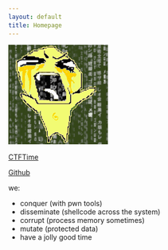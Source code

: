 ```yaml
---
layout: default
title: Homepage
---
```


<img src="/assets/images/shoutbaby.png" class="logo">

[CTFTime](https://ctftime.org/team/280084)

[Github](https://github.com/byte-babies)

we:
- conquer (with pwn tools)
- disseminate (shellcode across the system)
- corrupt (process memory sometimes)
- mutate (protected data)
- have a jolly good time